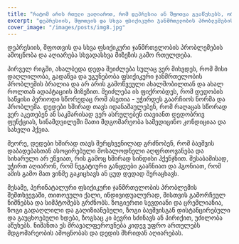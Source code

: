 ```yaml
---
title: "რატომ არის რთული ვაღიაროთ, რომ დეპრესია ან შფოთვა გვაწუხებს, ორსულობისას ან ორსულობის შემდეგ? "
excerpt: "დეპრესიის, შფოთვის და სხვა ფსიქიკური ჯანმრთელობის პრობლემების ამოცნობა და აღიარება სხვადასხვა მიზეზის გამო რთულდება. "
cover_image: "/images/posts/img8.jpg"
---
```


დეპრესიის, შფოთვის და სხვა ფსიქიკური ჯანმრთელობის პრობლემების ამოცნობა და აღიარება სხვადასხვა მიზეზის გამო რთულდება. 

პირველ რიგში, ახალბედა დედა შეიძლება სულაც ვერ მიხვდეს, რომ მისი დაღლილობა, გადაწვა და უგუნებობა ფსიქიკური ჯანმრთელობის პრობლემის ბრალია და არ არის გამოწვეული ახალშობილთან და ახალ როლთან ადაპტაციის მიზეზით. შეიძლება ის ფიქრობდეს, რომ დედობის საწყისი პერიოდი სწორედაც რომ ასეთია  - უჭირდეს გაარჩიოს ნორმა და პრობლემა. დედები ხშირად თავს იდანაშაულებენ, რომ რაღაცას სწორად ვერ აკეთებენ ან საკმარისად ვერ ასრულებენ თავიანთ დედობრივ ფუნქციას, სინამდვილეში მათი მდგომარეობა სამედიცინო კონდიციაა და სახელი ჰქვია. 

მეორე, დედები ხშირად თავს შერცხვენილად გრძნობენ, რომ ბავშვის დაბადებასთან ასოცირებული მოსალოდნელი აღფრთოვანება და სიხარული არ ეწვიათ, რის გამოც ხშირად სინდისი ჰქენჯნით. შესაბამისად, უჭირთ აღიარონ, რომ ნეგატიური განცდები გააჩნიათ და ჰგონიათ, რომ ამის გამო მათ ვინმე გაკიცხავს ან ცუდ დედად შერაცხავს. 

მესამე, პერინატალური ფსიქიკური ჯანმრთელობის პრობლემის შემთხვევაში, თითოეული ქალი, ინდივიდუალურად, მისთვის გამორჩეულ ნიშნებსა და სიმპტომებს გრძნობს. ზოგიერთი სევდიანი და ცრემლიანია, ზოგი გადაღლილი და გაღიზიანებული, ზოგი ბავშვისგან დისტანცირებული და გაუცხოებული ხდება, ზოგსაც კი ბევრი სძინავს ან პირიქით, უძილობა აწუხებს. ნიშანთა ეს მრავალფეროვნება კიდევ უფრო ართულებს მდგომარეობის ამოცნობას და დედის მხრიდან აღიარებას. 

